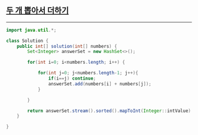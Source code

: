 ## [두 개 뽑아서 더하기](https://programmers.co.kr/learn/courses/30/lessons/68644)
***
```java
import java.util.*;

class Solution {
    public int[] solution(int[] numbers) {
        Set<Integer> answerSet = new HashSet<>();

        for(int i=0; i<numbers.length; i++) {

            for(int j=0; j<numbers.length-1; j++){
                if(i==j) continue;
                answerSet.add(numbers[i] + numbers[j]);
            }

        }

        return answerSet.stream().sorted().mapToInt(Integer::intValue).toArray();
    }

}
```